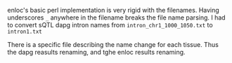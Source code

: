 

enloc's basic perl implementation is very rigid with the filenames.
Having underscores `_` anywhere in the filename breaks the file name parsing.
I had to convert sQTL dapg intron names from `intron_chr1_1000_1050.txt` to `intron1.txt`

There is a specific file describing the name change for each tissue. Thus the dapg reasults renaming, 
and tghe enloc results renaming.